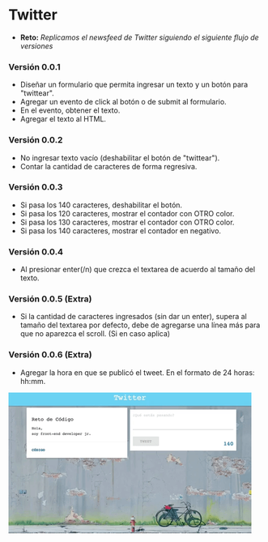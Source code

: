 # Twitter
* **Reto:** _Replicamos el newsfeed de Twitter siguiendo el siguiente flujo de versiones_
### Versión 0.0.1

* Diseñar un formulario que permita ingresar un texto y un botón para "twittear".
* Agregar un evento de click al botón o de submit al formulario.
* En el evento, obtener el texto.
* Agregar el texto al HTML.

### Versión 0.0.2

* No ingresar texto vacío (deshabilitar el botón de "twittear").
* Contar la cantidad de caracteres de forma regresiva.

### Versión 0.0.3

* Si pasa los 140 caracteres, deshabilitar el botón.
* Si pasa los 120 caracteres, mostrar el contador con OTRO color.
* Si pasa los 130 caracteres, mostrar el contador con OTRO color.
* Si pasa los 140 caracteres, mostrar el contador en negativo.

### Versión 0.0.4

* Al presionar enter(/n) que crezca el textarea de acuerdo al tamaño del texto.

### Versión 0.0.5 (Extra)

* Si la cantidad de caracteres ingresados (sin dar un enter), supera al tamaño del textarea por defecto, debe de agregarse una línea más para que no aparezca el scroll. (Si en caso aplica)

### Versión 0.0.6 (Extra)

* Agregar la hora en que se publicó el tweet. En el formato de 24 horas: hh:mm.

![Twiter-port](assets/images/twitter-port.gif)